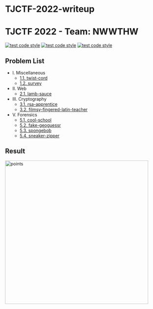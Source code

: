 # TJCTF-2022-writeup

# TJCTF 2022 - Team: NWWTHW
[![test code style](https://img.shields.io/badge/Name-t1mmy%20t1m-a6e3e9)](https://github.com/IzuruSakamaki)
[![test code style](https://img.shields.io/badge/Rank-63%20in%20768%20teams-00adb5)](https://github.com/IzuruSakamaki)
[![test code style](https://img.shields.io/badge/CTF%20points-2401.0000-393e46)](https://github.com/IzuruSakamaki)

## Problem List
- I. Miscellaneous
    - [1.1. twist-cord](./twist-cord.md)
    - [1.2. survey](./survey.md)
- II. Web
    - [2.1. lamb-sauce](./lamb-sauce.md)
- III. Cryptography
    - [3.1. rsa-apprentice](./rsa-apprentice.md)
    - [3.2. filmsy-fingered-latin-teacher](./filmsy-fingered-latin-teacher.md)
- V. Forensics
    - [5.1. cool-school](./cool-school.md)
    - [5.2. fake-geoguessr](./fake-geoguessr.md)
    - [5.3. spongebob](./spongebob.md)
    - [5.4. sneaker-zipper](./sneaker-zipper.md)

## Result
<img width="465" alt="points" src="https://user-images.githubusercontent.com/87555811/168766852-471582fe-c1a4-48d7-a786-b129e2283b08.png">
